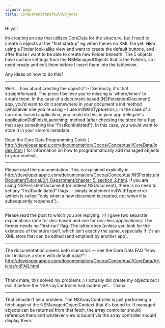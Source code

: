 ```yaml
---
layout: page
title: CoreDataWithDefaultObjects
---
```


Hi yal!

Im creating an app that utilizes CoreData for the structure, but I need to create 5 objects at the "first startup" eg when theres no XML file yet.
I�m using a Finder look-alike view and want to create the default buttons, and after those I want to be able to create new Folder beneath.
The 5 objects have custom settings from the NSManagedObjects that is the Folders, so I need create and edit them before I insert them into the tableview.

Any ideas on how to do this?

----

Well ... how about creating the objects? :-) Seriously, it's that straightforward. The piece I believe you're missing is 'where/when' to create them. In the case of a document-based (NSPersistentDocument) app, you'd want to do it somewhere in your document's init method (whichever one you're using - I use initWithType:error:). In the case of a non-doc-based application, you could do this in your app delegate's applicationDidFinishLaunching: method (after checking the store for a flag that says something like "firstRunInitiated"). In this case, you would want to store it in your store's metadata. 

Read the Core Data Programming Guide ( http://developer.apple.com/documentation/Cocoa/Conceptual/CoreData/index.html ) for information on how to programmatically add managed objects to your context.

----

Please read the documentation. This is explained explicitly in http://developer.apple.com/documentation/Cocoa/Conceptual/NSPersistentDocumentTutorial/04_Department/chapter_5_section_2.html.
If you are using NSPersistentDocument (or indeed NSDocument), there is no need to set any "firstRunInitiated" flags -- simply implement initWithType:error: (which is called "only when a new document is created, not when it is subsequently reopened").

----

Please read the post to which you are replying. :-) I gave two separate explanations (one for doc-based and one for doc-less applications). The former needs no 'first-run' flag. The latter does (unless you look for the existence of the store itself, which isn't exactly the same, especially if it's an XML store that can be edited (and emptied) by another app).

----

The documentation covers both scenarios -- see the Core Data FAQ "How do I initialize a store with default data?": http://developer.apple.com/documentation/Cocoa/Conceptual/CoreData/Articles/cdFAQ.html

----

Thanx mate, this solved my problems :)
I actually did create my objects but I didi it before the NSArrayController had loaded yet... Thanx!

----

That shouldn't be a problem. The NSArrayController is just performing a fetch against the NSManagedObjectContext that it's bound to.  If managed objects can be returned from that fetch, the array controller should reference them and whatever view is bound via the array controller should display them.

